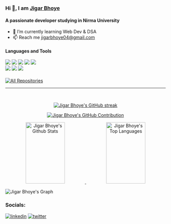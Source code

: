 <h3 align="left">Hi 👋, I am <a href="https://linkedin.com/in/jigar-bhoye-188667251/" target="blank">Jigar Bhoye</a></h3>
<h4 align="left">A passionate developer studying in Nirma University</h4>

<!--
- 🔭 I’m currently working on **[Your Project]**
-->
- 🌱 I’m currently learning Web Dev & DSA
- 📫 Reach me jigarbhoye04@gmail.com

<h4 align="left">Languages and Tools</h4>
<p style="margin-bottom: 20px;">
  <img src="https://img.shields.io/badge/Javascript-F0DB4F?style=for-the-badge&labelColor=black&logo=javascript&logoColor=F0DB4F" />
  <img src="https://img.shields.io/badge/Typescript-007acc?style=for-the-badge&labelColor=black&logo=typescript&logoColor=007acc" />
  <img src="https://img.shields.io/badge/React-61DBFB?style=for-the-badge&labelColor=black&logo=react&logoColor=61DBFB" />
  <img src="https://img.shields.io/badge/next.js-000000?style=for-the-badge&logo=nextdotjs&logoColor=white" />
  <img src="https://img.shields.io/badge/Nodejs-3C873A?style=for-the-badge&labelColor=black&logo=node.js&logoColor=3C873A" /><br/>
<!--   <img src="https://img.shields.io/badge/Express.js-000000?style=for-the-badge&logo=express&logoColor=white" /> -->
<!--   <img src="https://img.shields.io/badge/MongoDB-4EA94B?style=for-the-badge&logo=mongodb&logoColor=white" /> -->
  <img src="https://img.shields.io/badge/HTML5-E34F26?style=for-the-badge&logo=html5&logoColor=white" />
  <img src="https://img.shields.io/badge/CSS3-1572B6?style=for-the-badge&logo=css3&logoColor=white" />
  <img src="https://img.shields.io/badge/Tailwind_CSS-092749?style=for-the-badge&logo=tailwindcss&logoColor=06B6D4&labelColor=000000" />
<!--   <img src="https://img.shields.io/badge/Bootstrap-563D7C?style=for-the-badge&logo=bootstrap&logoColor=white" /> -->
<!--   <img src="https://img.shields.io/badge/Visual_Studio-0078d7?style=for-the-badge&logo=visual%20studio&logoColor=white" /> -->
<!--   <img src="https://img.shields.io/badge/Git-F05032?style=for-the-badge&logo=git&logoColor=white" /> -->
</p>

<p align="left">
  <a href="https://github.com/jigarbhoye04?tab=repositories" target="_blank">
    <img alt="All Repositories" title="All Repositories" src="https://img.shields.io/badge/-All%20Repos-2982FF?style=for-the-badge&logo=koding&logoColor=gray"/>
  </a>
</p>
<hr/>
<br/>

<p align="center">
  <a href="https://github.com/jigarbhoye04">
    <img src="https://github-readme-streak-stats.herokuapp.com/?user=jigarbhoye04&theme=vue-dark&border=61dafb&background=0d1117" alt="Jigar Bhoye's GitHub streak"/>
  </a>
</p>

<p align="center">
  <a href="https://github.com/jigarbhoye04">
    <img src="https://github-profile-summary-cards.vercel.app/api/cards/profile-details?username=jigarbhoye04&theme=github_dark" alt="Jigar Bhoye's GitHub Contribution"/>
  </a>
</p>

<p align="center"> 
  <a href="https://github.com/jigarbhoye04">
    <img alt="Jigar Bhoye's Github Stats" src="https://denvercoder1-github-readme-stats.vercel.app/api?username=jigarbhoye04&show_icons=true&count_private=true&theme=vue-dark&border_color=61dafb&bg_color=0d1117&title_color=ffffff&icon_color=61dafb" height="192px" width="49.5%"/>
  </a>
  <a href="https://github.com/jigarbhoye04">
    <img alt="Jigar Bhoye's Top Languages" src="https://denvercoder1-github-readme-stats.vercel.app/api/top-langs/?username=jigarbhoye04&langs_count=8&layout=compact&theme=vue-dark&border_color=61dafb&bg_color=0d1117&title_color=ffffff&icon_color=61dafb" height="192px" width="49.5%"/>
  </a>
</p>

![Jigar Bhoye's Graph](https://github-readme-activity-graph.vercel.app/graph?username=jigarbhoye04&custom_title=Jigar%20Bhoye's%20GitHub%20Activity%20Graph&bg_color=0d1117&color=58a6ff&line=58a6ff&point=ffffff&area_color=58a6ff&title_color=ffffff&area=true)


### Socials:

[![linkedin](https://img.shields.io/badge/linkedin-0A66C2?style=for-the-badge&logo=linkedin&logoColor=white)](https://linkedin.com/in/jigar-bhoye-188667251/)
[![twitter](https://img.shields.io/badge/twitter-1DA1F2?style=for-the-badge&logo=twitter&logoColor=white)](https://twitter.com/jigarbhoye04)
